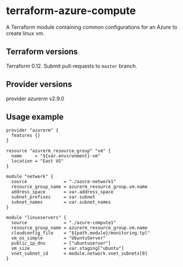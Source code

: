 # terraform-azure-compute

A Terraform module containing common configurations for an Azure to create linux vm. 

## Terraform versions

Terraform 0.12. Submit pull-requests to `master` branch.

## Provider versions

provider azurerm v2.9.0

## Usage example

```hcl
provider "azurerm" {
  features {}
}

resource "azurerm_resource_group" "vm" {
  name     = "${var.environment}-vm"
  location = "East US"
}

module "network" {
  source              = "./azure-network1"
  resource_group_name = azurerm_resource_group.vm.name
  address_space       = var.address_space
  subnet_prefixes     = var.subnet
  subnet_names	      = var.subnet_names
}

module "linuxservers" {
  source              = "./azure-compute1"
  resource_group_name = azurerm_resource_group.vm.name
  cloudconfig_file    = "${path.module}/monitoring.tpl"
  vm_os_simple        = "UbuntuServer"
  public_ip_dns       = ["ubuntuserver"] 
  vm_size   	      = var.staging["ubuntu"]
  vnet_subnet_id      = module.network.vnet_subnets[0]
}
```